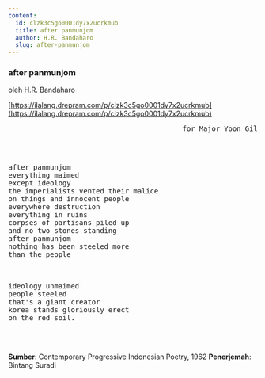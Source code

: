 ```yaml
---
content:
  id: clzk3c5go0001dy7x2ucrkmub
  title: after panmunjom
  author: H.R. Bandaharo
  slug: after-panmunjom
---
```

### after panmunjom

oleh H.R. Bandaharo

[https://ilalang.drepram.com/p/clzk3c5go0001dy7x2ucrkmub](https://ilalang.drepram.com/p/clzk3c5go0001dy7x2ucrkmub)

<pre align="right">
for Major Yoon Gil
</pre>
<br/><br/>
<pre>
after panmunjom
everything maimed
except ideology
the imperialists vented their malice
on things and innocent people
everywhere destruction
everything in ruins
corpses of partisans piled up
and no two stones standing
after panmunjom
nothing has been steeled more
than the people



ideology unmaimed
people steeled
that's a giant creator
korea stands gloriously erect
on the red soil.
</pre>

<br/><br/>

**Sumber**: Contemporary Progressive Indonesian Poetry, 1962
**Penerjemah**: Bintang Suradi
